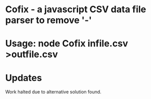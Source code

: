 # Cofix - a javascript CSV data file parser to remove '-'

# Usage: node Cofix infile.csv >outfile.csv

# Updates

Work halted due to alternative solution found.